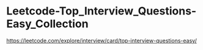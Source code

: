 # Leetcode-Top_Interview_Questions-Easy_Collection
https://leetcode.com/explore/interview/card/top-interview-questions-easy/
